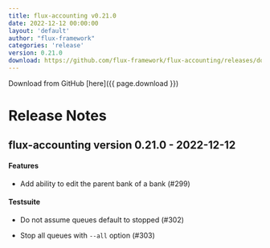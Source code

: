 ```yaml
---
title: flux-accounting v0.21.0
date: 2022-12-12 00:00:00
layout: 'default'
author: "flux-framework"
categories: 'release'
version: 0.21.0
download: https://github.com/flux-framework/flux-accounting/releases/download/v0.21.0/flux-accounting-0.21.0.tar.gz
---
```


Download from GitHub [here]({{ page.download }})

# Release Notes

flux-accounting version 0.21.0 - 2022-12-12
-------------------------------------------

#### Features

* Add ability to edit the parent bank of a bank (#299)

#### Testsuite

* Do not assume queues default to stopped (#302)

* Stop all queues with `--all` option (#303)
